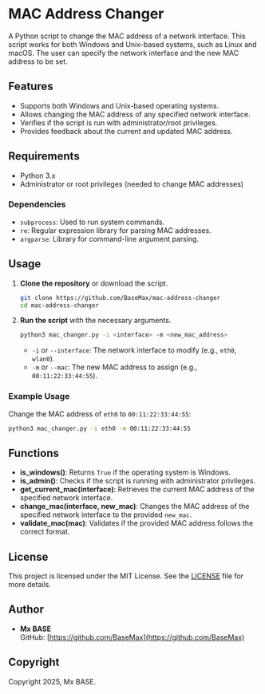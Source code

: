# MAC Address Changer

A Python script to change the MAC address of a network interface. This script works for both Windows and Unix-based systems, such as Linux and macOS. The user can specify the network interface and the new MAC address to be set.

## Features

- Supports both Windows and Unix-based operating systems.
- Allows changing the MAC address of any specified network interface.
- Verifies if the script is run with administrator/root privileges.
- Provides feedback about the current and updated MAC address.

## Requirements

- Python 3.x
- Administrator or root privileges (needed to change MAC addresses)

### Dependencies

- `subprocess`: Used to run system commands.
- `re`: Regular expression library for parsing MAC addresses.
- `argparse`: Library for command-line argument parsing.

## Usage

1. **Clone the repository** or download the script.
   
   ```bash
   git clone https://github.com/BaseMax/mac-address-changer
   cd mac-address-changer
   ```

2. **Run the script** with the necessary arguments.

   ```bash
   python3 mac_changer.py -i <interface> -m <new_mac_address>
   ```

   - `-i` or `--interface`: The network interface to modify (e.g., `eth0`, `wlan0`).
   - `-m` or `--mac`: The new MAC address to assign (e.g., `00:11:22:33:44:55`).

### Example Usage

Change the MAC address of `eth0` to `00:11:22:33:44:55`:

```bash
python3 mac_changer.py -i eth0 -m 00:11:22:33:44:55
```

## Functions

- **is_windows()**: Returns `True` if the operating system is Windows.
- **is_admin()**: Checks if the script is running with administrator privileges.
- **get_current_mac(interface)**: Retrieves the current MAC address of the specified network interface.
- **change_mac(interface, new_mac)**: Changes the MAC address of the specified network interface to the provided `new_mac`.
- **validate_mac(mac)**: Validates if the provided MAC address follows the correct format.

## License

This project is licensed under the MIT License. See the [LICENSE](LICENSE) file for more details.

## Author

- **Mx BASE**  
  GitHub: [https://github.com/BaseMax](https://github.com/BaseMax)

## Copyright

Copyright 2025, Mx BASE.
